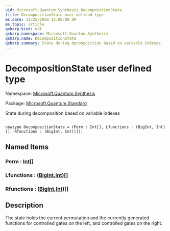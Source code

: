 ```yaml
---
uid: Microsoft.Quantum.Synthesis.DecompositionState
title: DecompositionState user defined type
ms.date: 11/25/2020 12:00:00 AM
ms.topic: article
qsharp.kind: udt
qsharp.namespace: Microsoft.Quantum.Synthesis
qsharp.name: DecompositionState
qsharp.summary: State during decomposition based on variable indexes
---
```


# DecompositionState user defined type

Namespace: [Microsoft.Quantum.Synthesis](xref:Microsoft.Quantum.Synthesis)

Package: [Microsoft.Quantum.Standard](https://nuget.org/packages/Microsoft.Quantum.Standard)


State during decomposition based on variable indexes

```qsharp

newtype DecompositionState = (Perm : Int[], Lfunctions : (BigInt, Int)[], Rfunctions : (BigInt, Int)[]);
```



## Named Items

### Perm : [Int](xref:microsoft.quantum.user-guide.language.types)[]


### Lfunctions : ([BigInt](xref:microsoft.quantum.user-guide.language.types),[Int](xref:microsoft.quantum.user-guide.language.types))[]


### Rfunctions : ([BigInt](xref:microsoft.quantum.user-guide.language.types),[Int](xref:microsoft.quantum.user-guide.language.types))[]



## Description

The state holds the current permutation and the currently generated functionsfor controlled gates on the left, and controlled gates on the right.